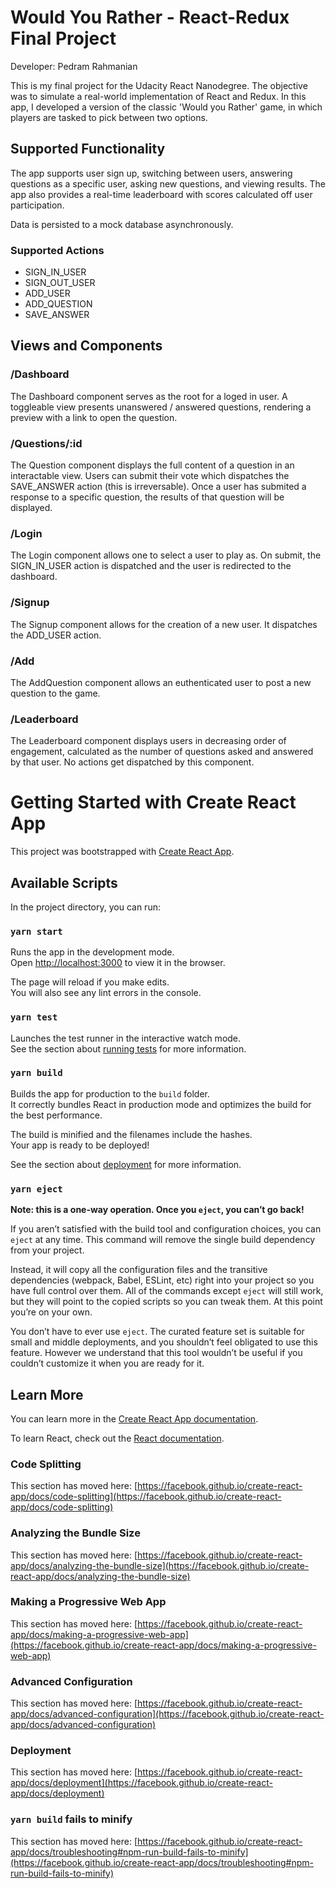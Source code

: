 # Would You Rather - React-Redux Final Project
Developer: Pedram Rahmanian

This is my final project for the Udacity React Nanodegree. The objective was to simulate a real-world implementation of React and Redux.
In this app, I developed a version of the classic 'Would you Rather' game, in which players are tasked to pick between two options.

## Supported Functionality
The app supports user sign up, switching between users, answering questions as a specific user, asking new questions, and viewing results. The app also provides a real-time leaderboard with scores calculated off user participation.

Data is persisted to a mock database asynchronously.

### Supported Actions
- SIGN_IN_USER
- SIGN_OUT_USER
- ADD_USER
- ADD_QUESTION
- SAVE_ANSWER

## Views and Components

### /Dashboard
The Dashboard component serves as the root for a loged in user. A toggleable view presents unanswered / answered questions, rendering a preview with a link to open the question.


### /Questions/:id
The Question component displays the full content of a question in an interactable view. Users can submit their vote which dispatches the SAVE_ANSWER action (this is irreversable). Once a user has submited a response to a specific question, the results of that question will be displayed.

### /Login
The Login component allows one to select a user to play as. On submit, the SIGN_IN_USER action is dispatched and the user is redirected to the dashboard.

### /Signup
The Signup component allows for the creation of a new user. It dispatches the ADD_USER action.

### /Add
The AddQuestion component allows an euthenticated user to post a new question to the game. 

### /Leaderboard
The Leaderboard component displays users in decreasing order of engagement, calculated as the number of questions asked and answered by that user. No actions get dispatched by this component.

# Getting Started with Create React App

This project was bootstrapped with [Create React App](https://github.com/facebook/create-react-app).

## Available Scripts

In the project directory, you can run:

### `yarn start`

Runs the app in the development mode.\
Open [http://localhost:3000](http://localhost:3000) to view it in the browser.

The page will reload if you make edits.\
You will also see any lint errors in the console.

### `yarn test`

Launches the test runner in the interactive watch mode.\
See the section about [running tests](https://facebook.github.io/create-react-app/docs/running-tests) for more information.

### `yarn build`

Builds the app for production to the `build` folder.\
It correctly bundles React in production mode and optimizes the build for the best performance.

The build is minified and the filenames include the hashes.\
Your app is ready to be deployed!

See the section about [deployment](https://facebook.github.io/create-react-app/docs/deployment) for more information.

### `yarn eject`

**Note: this is a one-way operation. Once you `eject`, you can’t go back!**

If you aren’t satisfied with the build tool and configuration choices, you can `eject` at any time. This command will remove the single build dependency from your project.

Instead, it will copy all the configuration files and the transitive dependencies (webpack, Babel, ESLint, etc) right into your project so you have full control over them. All of the commands except `eject` will still work, but they will point to the copied scripts so you can tweak them. At this point you’re on your own.

You don’t have to ever use `eject`. The curated feature set is suitable for small and middle deployments, and you shouldn’t feel obligated to use this feature. However we understand that this tool wouldn’t be useful if you couldn’t customize it when you are ready for it.

## Learn More

You can learn more in the [Create React App documentation](https://facebook.github.io/create-react-app/docs/getting-started).

To learn React, check out the [React documentation](https://reactjs.org/).

### Code Splitting

This section has moved here: [https://facebook.github.io/create-react-app/docs/code-splitting](https://facebook.github.io/create-react-app/docs/code-splitting)

### Analyzing the Bundle Size

This section has moved here: [https://facebook.github.io/create-react-app/docs/analyzing-the-bundle-size](https://facebook.github.io/create-react-app/docs/analyzing-the-bundle-size)

### Making a Progressive Web App

This section has moved here: [https://facebook.github.io/create-react-app/docs/making-a-progressive-web-app](https://facebook.github.io/create-react-app/docs/making-a-progressive-web-app)

### Advanced Configuration

This section has moved here: [https://facebook.github.io/create-react-app/docs/advanced-configuration](https://facebook.github.io/create-react-app/docs/advanced-configuration)

### Deployment

This section has moved here: [https://facebook.github.io/create-react-app/docs/deployment](https://facebook.github.io/create-react-app/docs/deployment)

### `yarn build` fails to minify

This section has moved here: [https://facebook.github.io/create-react-app/docs/troubleshooting#npm-run-build-fails-to-minify](https://facebook.github.io/create-react-app/docs/troubleshooting#npm-run-build-fails-to-minify)
